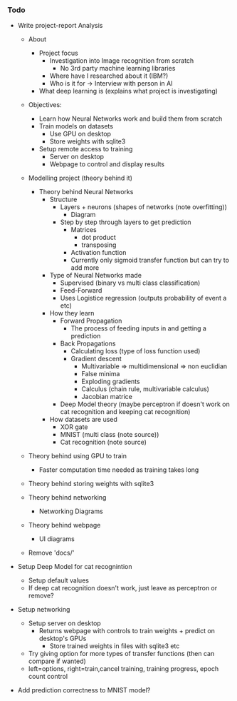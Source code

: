 ### Todo

- Write project-report Analysis
  - About
    - Project focus
      - Investigation into Image recognition from scratch
        - No 3rd party machine learning libraries
      - Where have I researched about it (IBM?)
      - Who is it for -> Interview with person in AI
    - What deep learning is (explains what project is investigating)
  
  - Objectives:
    - Learn how Neural Networks work and build them from scratch
    - Train models on datasets
      - Use GPU on desktop
      - Store weights with sqlite3
    - Setup remote access to training
      - Server on desktop
      - Webpage to control and display results

  - Modelling project (theory behind it)
    - Theory behind Neural Networks
      - Structure
        - Layers + neurons (shapes of networks (note overfitting))
          - Diagram
        - Step by step through layers to get prediction
          - Matrices
            - dot product
            - transposing
          - Activation function
          - Currently only sigmoid transfer function but can try to add more
      - Type of Neural Networks made
        - Supervised (binary vs multi class classification)
        - Feed-Forward
        - Uses Logistice regression (outputs probability of event a etc)
      - How they learn
        - Forward Propagation
          - The process of feeding inputs in and getting a prediction
        - Back Propagations
          - Calculating loss (type of loss function used)
          - Gradient descent
            - Multivariable => multidimensional => non euclidian
            - False minima
            - Exploding gradients
            - Calculus (chain rule, multivariable calculus)
            - Jacobian matrice
        - Deep Model theory (maybe perceptron if doesn't work on cat recognition and keeping cat recognition)
      - How datasets are used
        - XOR gate
        - MNIST (multi class (note source))
        - Cat recognition (note source)
  - Theory behind using GPU to train
    - Faster computation time needed as training takes long
  - Theory behind storing weights with sqlite3
  - Theory behind networking
    - Networking Diagrams
  - Theory behind webpage
    - UI diagrams
  - Remove 'docs/'

- Setup Deep Model for cat recognintion
  - Setup default values
  - If deep cat recognition doesn't work, just leave as perceptron or remove?

- Setup networking
  - Setup server on desktop
    - Returns webpage with controls to train weights + predict on desktop's GPUs
      - Store trained weights in files with sqlite3 etc
  - Try giving option for more types of transfer functions (then can compare if wanted)
  - left=options, right=train,cancel training, training progress, epoch count control

- Add prediction correctness to MNIST model?